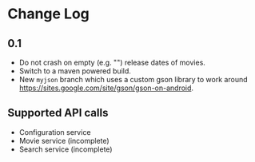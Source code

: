 Change Log
==========

0.1
---
 * Do not crash on empty (e.g. "") release dates of movies.
 * Switch to a maven powered build.
 * New `myjson` branch which uses a custom gson library to work around https://sites.google.com/site/gson/gson-on-android.

Supported API calls
-------------------

 * Configuration service
 * Movie service (incomplete)
 * Search service (incomplete)
